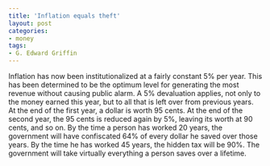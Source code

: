 ```yaml
---
title: 'Inflation equals theft'
layout: post
categories:
- money
tags:
- G. Edward Griffin
---
```


Inflation has now been institutionalized at a fairly constant 5% per year. This has been determined to be the optimum level for generating the most revenue without causing public alarm. A 5% devaluation applies, not only to the money earned this year, but to all that is left over from previous years. At the end of the first year, a dollar is worth 95 cents. At the end of the second year, the 95 cents is reduced again by 5%, leaving its worth at 90 cents, and so on. By the time a person has worked 20 years, the government will have confiscated 64% of every dollar he saved over those years. By the time he has worked 45 years, the hidden tax will be 90%. The government will take virtually everything a person saves over a lifetime.